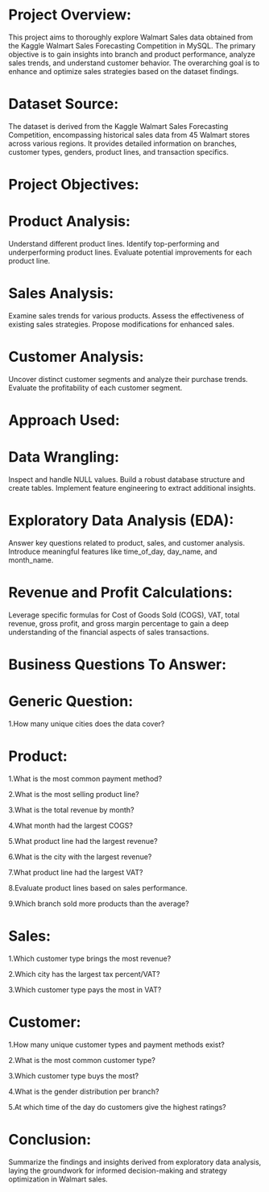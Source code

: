 # Project Overview:

This project aims to thoroughly explore Walmart Sales data obtained from the Kaggle Walmart Sales Forecasting Competition in MySQL. The primary objective is to gain insights into branch and product performance, analyze sales trends, and understand customer behavior. The overarching goal is to enhance and optimize sales strategies based on the dataset findings.

# Dataset Source:

The dataset is derived from the Kaggle Walmart Sales Forecasting Competition, encompassing historical sales data from 45 Walmart stores across various regions. It provides detailed information on branches, customer types, genders, product lines, and transaction specifics.

# Project Objectives:

# Product Analysis:

Understand different product lines.
Identify top-performing and underperforming product lines.
Evaluate potential improvements for each product line.

# Sales Analysis:

Examine sales trends for various products.
Assess the effectiveness of existing sales strategies.
Propose modifications for enhanced sales.

# Customer Analysis:

Uncover distinct customer segments and analyze their purchase trends.
Evaluate the profitability of each customer segment.
# Approach Used:

# Data Wrangling:

Inspect and handle NULL values.
Build a robust database structure and create tables.
Implement feature engineering to extract additional insights.

# Exploratory Data Analysis (EDA):

Answer key questions related to product, sales, and customer analysis.
Introduce meaningful features like time_of_day, day_name, and month_name.

# Revenue and Profit Calculations:

Leverage specific formulas for Cost of Goods Sold (COGS), VAT, total revenue, gross profit, and gross margin percentage to gain a deep understanding of the financial aspects of sales transactions.

# Business Questions To Answer:

# Generic Question:

1.How many unique cities does the data cover?

# Product:

1.What is the most common payment method?

2.What is the most selling product line?

3.What is the total revenue by month?

4.What month had the largest COGS?

5.What product line had the largest revenue?

6.What is the city with the largest revenue?

7.What product line had the largest VAT?

8.Evaluate product lines based on sales performance.

9.Which branch sold more products than the average?

# Sales:

1.Which customer type brings the most revenue?

2.Which city has the largest tax percent/VAT?

3.Which customer type pays the most in VAT?

# Customer:

1.How many unique customer types and payment methods exist?

2.What is the most common customer type?

3.Which customer type buys the most?

4.What is the gender distribution per branch?

5.At which time of the day do customers give the highest ratings?

# Conclusion:

Summarize the findings and insights derived from exploratory data analysis, laying the groundwork for informed decision-making and strategy optimization in Walmart sales.

